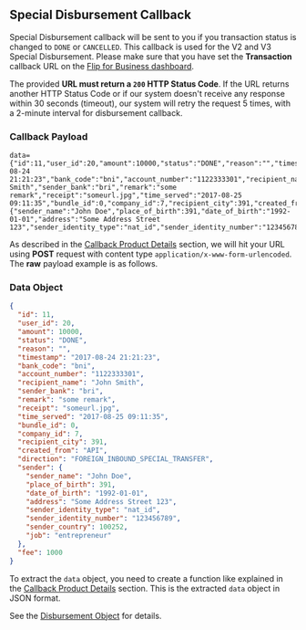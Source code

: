 <div></div>

## Special Disbursement Callback

Special Disbursement callback will be sent to you if you transaction status is changed to `DONE` or `CANCELLED`. This callback is used for the V2 and V3 Special Disbursement. Please make sure that you have set the **Transaction** callback URL on the <a href="https://business.flip.id/developer/api-setting" target="_blank">Flip for Business dashboard</a>.

<aside class="warning">
  <p>
    The provided
    <strong>URL must return a <code>200</code> HTTP Status Code</strong>. If the
    URL returns another HTTP Status Code or if our system doesn't receive any
    response within 30 seconds (timeout), our system will retry the request 5
    times, with a 2-minute interval for disbursement callback.
  </p>
</aside>

### Callback Payload

```
data={"id":11,"user_id":20,"amount":10000,"status":"DONE","reason":"","timestamp":"2017-08-24 21:21:23","bank_code":"bni","account_number":"1122333301","recipient_name":"John Smith","sender_bank":"bri","remark":"some remark","receipt":"someurl.jpg","time_served":"2017-08-25 09:11:35","bundle_id":0,"company_id":7,"recipient_city":391,"created_from":"API","direction":"FOREIGN_INBOUND_SPECIAL_TRANSFER","sender":{"sender_name":"John Doe","place_of_birth":391,"date_of_birth":"1992-01-01","address":"Some Address Street 123","sender_identity_type":"nat_id","sender_identity_number":"123456789","sender_country":100252,"job":"entrepreneur"},"fee":1000}&token=yourvalidationtoken
```

As described in the [Callback Product Details](#callback-details) section, we will hit your URL using **POST** request with content type `application/x-www-form-urlencoded`. The **raw** payload example is as follows.

### Data Object

```json
{
  "id": 11,
  "user_id": 20,
  "amount": 10000,
  "status": "DONE",
  "reason": "",
  "timestamp": "2017-08-24 21:21:23",
  "bank_code": "bni",
  "account_number": "1122333301",
  "recipient_name": "John Smith",
  "sender_bank": "bri",
  "remark": "some remark",
  "receipt": "someurl.jpg",
  "time_served": "2017-08-25 09:11:35",
  "bundle_id": 0,
  "company_id": 7,
  "recipient_city": 391,
  "created_from": "API",
  "direction": "FOREIGN_INBOUND_SPECIAL_TRANSFER",
  "sender": {
    "sender_name": "John Doe",
    "place_of_birth": 391,
    "date_of_birth": "1992-01-01",
    "address": "Some Address Street 123",
    "sender_identity_type": "nat_id",
    "sender_identity_number": "123456789",
    "sender_country": 100252,
    "job": "entrepreneur"
  },
  "fee": 1000
}
```

To extract the `data` object, you need to create a function like explained in the [Callback Product Details](#callback-details) section. This is the extracted `data` object in JSON format.

See the [Disbursement Object](#money-transfer-objects) for details.
